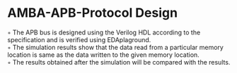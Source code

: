 # AMBA-APB-Protocol Design
◦ The APB bus is designed using the Verilog HDL according to the specification and is verified using EDAplaground.  
◦ The simulation results show that the data read from a particular memory location is same as the data written to the given memory location.  
◦ The results obtained after the simulation will be compared with the results.
